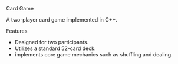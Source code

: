 Card Game

A two-player card game implemented in C++.

Features

- Designed for two participants.
- Utilizes a standard 52-card deck.
- implements core game mechanics such as shuffling and dealing.
